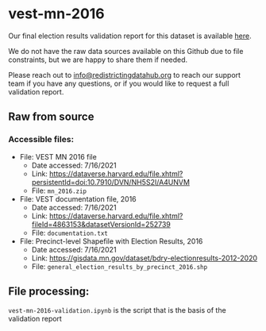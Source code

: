 # vest-mn-2016

Our final election results validation report for this dataset is available [here](https://redistrictingdatahub.org/dataset/vest-2016-minnesota-precinct-and-election-results/).

We do not have the raw data sources available on this Github due to file constraints, but we are happy to share them if needed. 

Please reach out to info@redistrictingdatahub.org to reach our support team if you have any questions, or if you would like to request a full validation report. 

## Raw from source

### Accessible files:

- File: VEST MN 2016 file
   - Date accessed: 7/16/2021
   - Link: https://dataverse.harvard.edu/file.xhtml?persistentId=doi:10.7910/DVN/NH5S2I/A4UNVM
   - File: `mn_2016.zip`
- File: VEST documentation file, 2016
   - Date accessed: 7/16/2021
   - Link: https://dataverse.harvard.edu/file.xhtml?fileId=4863153&datasetVersionId=252739
   - File: `documentation.txt`
- File: Precinct-level Shapefile with Election Results, 2016
  - Date accessed: 7/16/2021
  - Link: https://gisdata.mn.gov/dataset/bdry-electionresults-2012-2020
  - File: `general_election_results_by_precinct_2016.shp`

## File processing:

`vest-mn-2016-validation.ipynb` is the script that is the basis of the validation report
